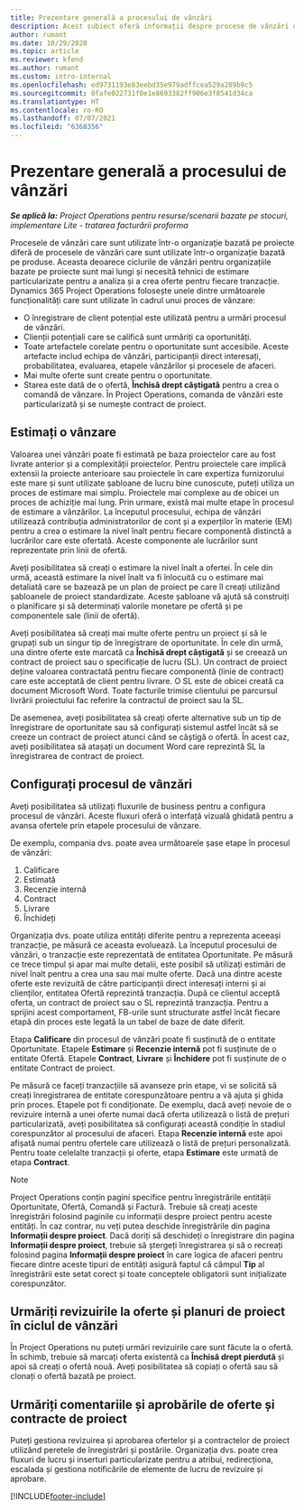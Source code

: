 ```yaml
---
title: Prezentare generală a procesului de vânzări
description: Acest subiect oferă informații despre procese de vânzări de bază.
author: rumant
ms.date: 10/29/2020
ms.topic: article
ms.reviewer: kfend
ms.author: rumant
ms.custom: intro-internal
ms.openlocfilehash: ed9731193e83eebd35e979adffcea529a289b9c5
ms.sourcegitcommit: 0fafe022731f0e1e8693382ff906e3f8541d34ca
ms.translationtype: HT
ms.contentlocale: ro-RO
ms.lasthandoff: 07/07/2021
ms.locfileid: "6368356"
---
```

# <a name="sales-process-overview"></a>Prezentare generală a procesului de vânzări

_**Se aplică la:** Project Operations pentru resurse/scenarii bazate pe stocuri, implementare Lite - tratarea facturării proforma_

Procesele de vânzări care sunt utilizate într-o organizație bazată pe proiecte diferă de procesele de vânzări care sunt utilizate într-o organizație bazată pe produse. Aceasta deoarece ciclurile de vânzări pentru organizațiile bazate pe proiecte sunt mai lungi și necesită tehnici de estimare particularizate pentru a analiza și a crea oferte pentru fiecare tranzacție. Dynamics 365 Project Operations folosește unele dintre următoarele funcționalități care sunt utilizate în cadrul unui proces de vânzare:

- O înregistrare de client potențial este utilizată pentru a urmări procesul de vânzări.
- Clienții potențiali care se califică sunt urmăriți ca oportunități.
- Toate artefactele corelate pentru o oportunitate sunt accesibile. Aceste artefacte includ echipa de vânzări, participanții direct interesați, probabilitatea, evaluarea, etapele vânzărilor și procesele de afaceri.
- Mai multe oferte sunt create pentru o oportunitate.
- Starea este dată de o ofertă, **Închisă drept câștigată** pentru a crea o comandă de vânzare. În Project Operations, comanda de vânzări este particularizată și se numește contract de proiect.

## <a name="estimate-a-sale"></a>Estimați o vânzare
Valoarea unei vânzări poate fi estimată pe baza proiectelor care au fost livrate anterior și a complexității proiectelor. Pentru proiectele care implică extensii la proiecte anterioare sau proiectele în care expertiza furnizorului este mare și sunt utilizate șabloane de lucru bine cunoscute, puteți utiliza un proces de estimare mai simplu. Proiectele mai complexe au de obicei un proces de achiziție mai lung. Prin urmare, există mai multe etape în procesul de estimare a vânzărilor. La începutul procesului, echipa de vânzări utilizează contribuția administratorilor de cont și a experților în materie (EM) pentru a crea o estimare la nivel înalt pentru fiecare componentă distinctă a lucrărilor care este ofertată. Aceste componente ale lucrărilor sunt reprezentate prin linii de ofertă. 

Aveți posibilitatea să creați o estimare la nivel înalt a ofertei. În cele din urmă, această estimare la nivel înalt va fi înlocuită cu o estimare mai detaliată care se bazează pe un plan de proiect pe care îl creați utilizând șabloanele de proiect standardizate. Aceste șabloane vă ajută să construiți o planificare și să determinați valorile monetare pe ofertă și pe componentele sale (linii de ofertă). 

Aveți posibilitatea să creați mai multe oferte pentru un proiect și să le grupați sub un singur tip de înregistrare de oportunitate. În cele din urmă, una dintre oferte este marcată ca **Închisă drept câștigată** și se creează un contract de proiect sau o specificație de lucru (SL). Un contract de proiect deține valoarea contractată pentru fiecare componentă (linie de contract) care este acceptată de client pentru livrare. O SL este de obicei creată ca document Microsoft Word. Toate facturile trimise clientului pe parcursul livrării proiectului fac referire la contractul de proiect sau la SL.

De asemenea, aveți posibilitatea să creați oferte alternative sub un tip de înregistrare de oportunitate sau să configurați sistemul astfel încât să se creeze un contract de proiect atunci când se câștigă o ofertă. În acest caz, aveți posibilitatea să atașați un document Word care reprezintă SL la înregistrarea de contract de proiect.

## <a name="configure-the-sales-process"></a>Configurați procesul de vânzări
Aveți posibilitatea să utilizați fluxurile de business pentru a configura procesul de vânzări. Aceste fluxuri oferă o interfață vizuală ghidată pentru a avansa ofertele prin etapele procesului de vânzare.

De exemplu, compania dvs. poate avea următoarele șase etape în procesul de vânzări:

1. Calificare
2. Estimată
3. Recenzie internă
4. Contract
5. Livrare
6. Închideți
 
Organizația dvs. poate utiliza entități diferite pentru a reprezenta aceeași tranzacție, pe măsură ce aceasta evoluează. La începutul procesului de vânzări, o tranzacție este reprezentată de entitatea Oportunitate. Pe măsură ce trece timpul și apar mai multe detalii, este posibil să utilizați estimări de nivel înalt pentru a crea una sau mai multe oferte. Dacă una dintre aceste oferte este revizuită de către participanții direct interesați interni și ai clienților, entitatea Ofertă reprezintă tranzacția. După ce clientul acceptă oferta, un contract de proiect sau o SL reprezintă tranzacția. Pentru a sprijini acest comportament, FB-urile sunt structurate astfel încât fiecare etapă din proces este legată la un tabel de baze de date diferit.

Etapa **Calificare** din procesul de vânzări poate fi susținută de o entitate Oportunitate. Etapele **Estimare** și **Recenzie internă** pot fi susținute de o entitate Ofertă. Etapele **Contract**, **Livrare** și **Închidere** pot fi susținute de o entitate Contract de proiect.

Pe măsură ce faceți tranzacțiile să avanseze prin etape, vi se solicită să creați înregistrarea de entitate corespunzătoare pentru a vă ajuta și ghida prin proces. Etapele pot fi condiționate. De exemplu, dacă aveți nevoie de o revizuire internă a unei oferte numai dacă oferta utilizează o listă de prețuri particularizată, aveți posibilitatea să configurați această condiție în stadiul corespunzător al procesului de afaceri. Etapa **Recenzie internă** este apoi afișată numai pentru ofertele care utilizează o listă de prețuri personalizată. Pentru toate celelalte tranzacții și oferte, etapa **Estimare** este urmată de etapa **Contract**.

> [!NOTE]
> Project Operations conțin pagini specifice pentru înregistrările entității Oportunitate, Ofertă, Comandă și Factură. Trebuie să creați aceste înregistrări folosind paginile cu informații despre proiect pentru aceste entități. În caz contrar, nu veți putea deschide înregistrările din pagina **Informații despre proiect**. Dacă doriți să deschideți o înregistrare din pagina **Informații despre proiect**, trebuie să ștergeți înregistrarea și să o recreați folosind pagina **Informații despre proiect** în care logica de afaceri pentru fiecare dintre aceste tipuri de entități asigură faptul că câmpul **Tip** al înregistrării este setat corect și toate conceptele obligatorii sunt inițializate corespunzător.


## <a name="track-revisions-to-quotes-and-project-plans-in-the-sales-cycle"></a>Urmăriți revizuirile la oferte și planuri de proiect în ciclul de vânzări
În Project Operations nu puteți urmări revizuirile care sunt făcute la o ofertă. În schimb, trebuie să marcați oferta existentă ca **Închisă drept pierdută** și apoi să creați o ofertă nouă. Aveți posibilitatea să copiați o ofertă sau să clonați o ofertă bazată pe proiect.

## <a name="track-comments-and-approvals-of-quotes-and-project-contracts"></a>Urmăriți comentariile și aprobările de oferte și contracte de proiect
Puteți gestiona revizuirea și aprobarea ofertelor și a contractelor de proiect utilizând peretele de înregistrări și postările. Organizația dvs. poate crea fluxuri de lucru și inserturi particularizate pentru a atribui, redirecționa, escalada și gestiona notificările de elemente de lucru de revizuire și aprobare.


[!INCLUDE[footer-include](../includes/footer-banner.md)]
